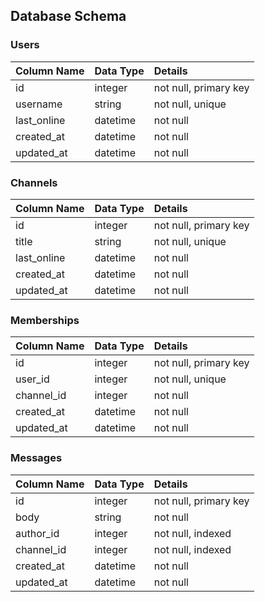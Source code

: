 ## Database Schema

### Users

| Column Name    | Data Type      | Details        |
| :------------- | :------------- | :------------- |
| id             | integer        | not null, primary key       |
| username       | string         | not null, unique       |
| last_online    | datetime       | not null       |
| created_at     | datetime       | not null       |
| updated_at     | datetime       | not null       |

### Channels

| Column Name    | Data Type      | Details        |
| :------------- | :------------- | :------------- |
| id             | integer        | not null, primary key       |
| title          | string         | not null, unique       |
| last_online    | datetime       | not null       |
| created_at     | datetime       | not null       |
| updated_at     | datetime       | not null       |

### Memberships

| Column Name    | Data Type      | Details        |
| :------------- | :------------- | :------------- |
| id             | integer        | not null, primary key       |
| user_id        | integer        | not null, unique       |
| channel_id     | integer        | not null       |
| created_at     | datetime       | not null       |
| updated_at     | datetime       | not null       |

### Messages

| Column Name    | Data Type      | Details        |
| :------------- | :------------- | :------------- |
| id             | integer        | not null, primary key       |
| body           | string         | not null       |
| author_id      | integer        | not null, indexed      |
| channel_id     | integer        | not null, indexed      |
| created_at     | datetime       | not null       |
| updated_at     | datetime       | not null       |
